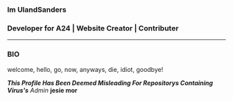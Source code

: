 ###  Im UlandSanders
### Developer for A24 | Website Creator | Contributer
-------------------------------------------------

### BIO
welcome, hello, go, now, anyways, die, idiot, goodbye!


***This Profile Has Been Deemed Misleading For Repositorys Containing Virus's*** *Admin* **jesie mor**
